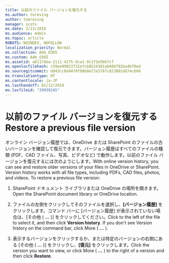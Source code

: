 ```yaml
---
title: 以前のファイル バージョンを復元する
ms.author: toresing
author: tomresing
manager: scotv
ms.date: 3/23/2018
ms.audience: Admin
ms.topic: article
ROBOTS: NOINDEX, NOFOLLOW
localization_priority: Normal
ms.collection: Adm_O365
ms.custom: Adm_O365
ms.assetid: a8117dea-2111-4275-9ca1-9c1f3e5667cf
ms.openlocfilehash: c59ee99923722efcb8524381a6486f92ba4bf0ed
ms.sourcegitcommit: dd43cc0a9470f98b8ef2a3787c823801d674c666
ms.translationtype: HT
ms.contentlocale: ja-JP
ms.lasthandoff: 02/12/2019
ms.locfileid: "29939245"
---
```

# <a name="restore-a-previous-file-version"></a><span data-ttu-id="1e567-102">以前のファイル バージョンを復元する</span><span class="sxs-lookup"><span data-stu-id="1e567-102">Restore a previous file version</span></span>

<span data-ttu-id="1e567-p101">オンライン バージョン履歴では、OneDrive または SharePoint のファイルの古いバージョンを確認して復元できます。バージョン履歴はすべてのファイルの種類 (PDF、CAD ファイル、写真、ビデオなど) で動作します。以前のファイル バージョンを復元するには次のようにします。</span><span class="sxs-lookup"><span data-stu-id="1e567-p101">With online version history, you can see and restore older versions of your files in OneDrive or SharePoint. Version history works with all file types, including PDFs, CAD files, photos, and videos. To restore a previous file version:</span></span>
  
1. <span data-ttu-id="1e567-106">SharePoint ドキュメント ライブラリまたは OneDrive の場所を開きます。</span><span class="sxs-lookup"><span data-stu-id="1e567-106">Open the SharePoint document library or OneDrive location.</span></span>
    
2. <span data-ttu-id="1e567-p102">ファイルの左側をクリックしてそのファイルを選択し、**[バージョン履歴]** をクリックします。コマンド バーに [バージョン履歴] が表示されていない場合は、[その他 ( **...** )] をクリックしてください。</span><span class="sxs-lookup"><span data-stu-id="1e567-p102">Click to the left of the file to select it, and then click **Version history**. If you don't see Version history on the command bar, click More ( **...** ).</span></span> 
    
3. <span data-ttu-id="1e567-109">表示するバージョンをクリックするか、または特定のバージョンの右側にある [その他 ( **...** )] をクリックし、**[復元]** をクリックします。</span><span class="sxs-lookup"><span data-stu-id="1e567-109">Click the version you want to view, or click More ( **...** ) to the right of a version and then click **Restore**.</span></span>
    

